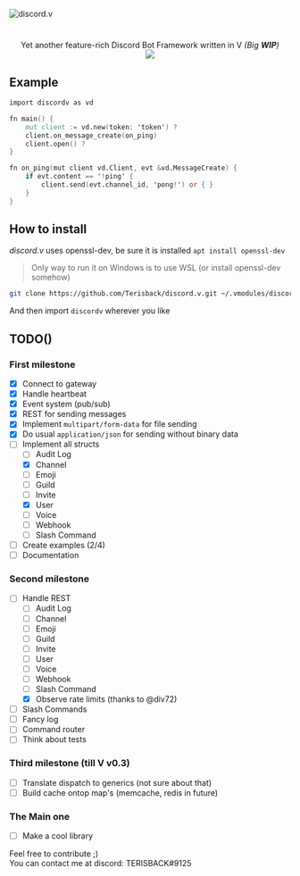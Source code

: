 ![discord.v](https://user-images.githubusercontent.com/26527529/98575853-c348d300-22ca-11eb-86f6-d22cc9b1e0cf.png)

#  

<p align="center">
Yet another feature-rich Discord Bot Framework written in V <i>(Big <b>WIP</b>)</i><br>
<a href="https://discordv.terisback.ru/discordv.html">
  <img src="https://img.shields.io/badge/docs-2F3136?style=flat&logo=v">
</a>
</p>

## Example

```v
import discordv as vd

fn main() {
    mut client := vd.new(token: 'token') ?
    client.on_message_create(on_ping)
    client.open() ?
}

fn on_ping(mut client vd.Client, evt &vd.MessageCreate) {
    if evt.content == '!ping' {
        client.send(evt.channel_id, 'pong!') or { }
    }
}
```

## How to install

*discord.v* uses openssl-dev, be sure it is installed `apt install openssl-dev`  
> Only way to run it on Windows is to use WSL (or install openssl-dev somehow)  

```bash
git clone https://github.com/Terisback/discord.v.git ~/.vmodules/discordv
```

And then import `discordv` wherever you like

## TODO()

### First milestone
- [x] Connect to gateway
- [x] Handle heartbeat
- [x] Event system (pub/sub)
- [x] REST for sending messages
- [x] Implement `multipart/form-data` for file sending
- [x] Do usual `application/json` for sending without binary data
- [ ] Implement all structs
  - [ ] Audit Log
  - [x] Channel
  - [ ] Emoji
  - [ ] Guild
  - [ ] Invite
  - [x] User
  - [ ] Voice
  - [ ] Webhook
  - [ ] Slash Command
- [ ] Create examples (2/4)
- [ ] Documentation

### Second milestone
- [ ] Handle REST
  - [ ] Audit Log
  - [ ] Channel
  - [ ] Emoji
  - [ ] Guild
  - [ ] Invite
  - [ ] User
  - [ ] Voice
  - [ ] Webhook
  - [ ] Slash Command
  - [x] Observe rate limits (thanks to @div72)
- [ ] Slash Commands
- [ ] Fancy log
- [ ] Command router
- [ ] Think about tests

### Third milestone (till V v0.3)
- [ ] Translate dispatch to generics (not sure about that)
- [ ] Build cache ontop map's (memcache, redis in future)

### The Main one
- [ ] Make a cool library

Feel free to contribute ;)  
You can contact me at discord: TERISBACK#9125
